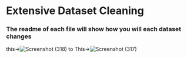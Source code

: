 # Extensive Dataset Cleaning
### The readme of each file will show how you will each dataset changes 
this->![Screenshot (318)](https://user-images.githubusercontent.com/81687948/140244073-d6ed33cb-d7b3-4c9f-824f-f8b320ed41bd.png)
to This->![Screenshot (317)](https://user-images.githubusercontent.com/81687948/140244110-1507244a-0e47-4310-8950-f18982f5bbdd.png)
